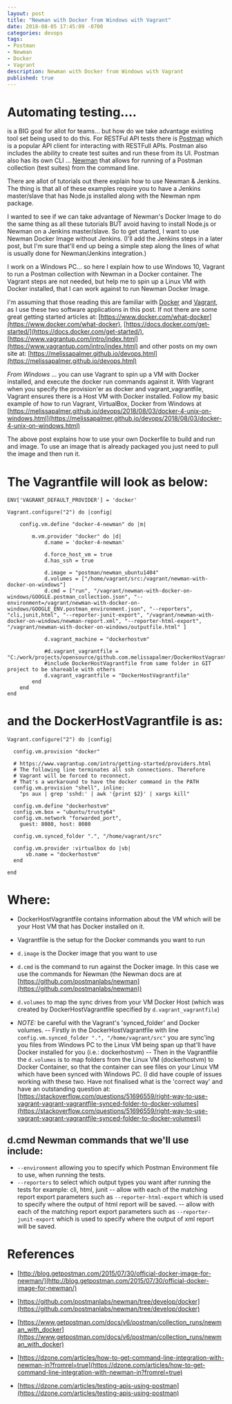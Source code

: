 ```yaml
---
layout: post
title: "Newman with Docker from Windows with Vagrant"
date: 2018-08-05 17:45:09 -0700
categories: devops
tags: 
- Postman
- Newman
- Docker
- Vagrant
description: Newman with Docker from Windows with Vagrant
published: true
---
```


# Automating testing.... 
is a BIG goal for allot for teams... but how do we take advantage existing tool set being used to do this. For RESTFul API tests there is [Postman](https://www.getpostman.com/) which is a popular API client for interacting with RESTFull APIs. Postman also includes the ability to create test suites and run these from its UI. Postman also has its own CLI ... [Newman](https://www.getpostman.com/docs/v6/postman/collection_runs/command_line_integration_with_newman) that allows for running of a Postman collection (test suites) from the command line. 

There are allot of tutorials out there explain how to use Newman & Jenkins. The thing is that all of these examples require you to have a Jenkins master/slave that has Node.js installed along with the Newman npm package. 

I wanted to see if we can take advantage of Newman's Docker Image to do the same thing as all these tutorials BUT avoid having to install Node.js or Newman on a Jenkins master/slave. So to get started, I want to use Newman Docker Image without Jenkins. (I'll add the Jenkins steps in a later post, but I'm sure that'll end up being a simple step along the lines of what is usually done for Newman/Jenkins integration.)

I work on a Windows PC... so here I explain how to use Windows 10, Vagrant to run a Postman collection with Newman in a Docker container. The Vagrant steps are not needed, but help me to spin up a Linux VM with Docker installed, that I can work against to run Newman Docker Image. 

I'm assuming that those reading this are familiar with [Docker](https://www.docker.com/) and [Vagrant](https://www.vagrantup.com/), as I use these two software applications in this post. If not there are some great getting started articles at: [https://www.docker.com/what-docker](https://www.docker.com/what-docker), [https://docs.docker.com/get-started/](https://docs.docker.com/get-started/), [https://www.vagrantup.com/intro/index.html](https://www.vagrantup.com/intro/index.html) and other posts on my own site at: [https://melissapalmer.github.io/devops.html](https://melissapalmer.github.io/devops.html)

*From Windows* ... you can use Vagrant to spin up a VM with Docker installed, and execute the docker run commands against it. With Vagrant when you specify the provision'er as docker and vagrant_vagrantfile, Vagrant ensures there is a Host VM with Docker installed. Follow my basic example of how to run Vagrant, VirtualBox, Docker from Windows at [https://melissapalmer.github.io/devops/2018/08/03/docker-4-unix-on-windows.html](https://melissapalmer.github.io/devops/2018/08/03/docker-4-unix-on-windows.html) 

The above post explains how to use your own Dockerfile to build and run and image. To use an image that is already packaged you just need to pull the image and then run it. 

# The Vagrantfile will look as below:

```
ENV['VAGRANT_DEFAULT_PROVIDER'] = 'docker'
 
Vagrant.configure("2") do |config|
 
 	config.vm.define "docker-4-newman" do |m|
		
		m.vm.provider "docker" do |d|	
			d.name = 'docker-4-newman'
			
			d.force_host_vm = true
			d.has_ssh = true			
		    
			d.image = "postman/newman_ubuntu1404"
			d.volumes = ["/home/vagrant/src:/vagrant/newman-with-docker-on-windows"]
			d.cmd = ["run", "/vagrant/newman-with-docker-on-windows/GOOGLE.postman_collection.json", "--environment=/vagrant/newman-with-docker-on-windows/GOOGLE_ENV.postman_environment.json", "--reporters", "cli,junit,html", "--reporter-junit-export", "/vagrant/newman-with-docker-on-windows/newman-report.xml", "--reporter-html-export", "/vagrant/newman-with-docker-on-windows/outputfile.html" ]
			
			d.vagrant_machine = "dockerhostvm"
			
			#d.vagrant_vagrantfile = "C:/work/projects/opensource/github.com.melissapalmer/DockerHostVagrantfile"
			#include DockerHostVagrantfile from same folder in GIT project to be shareable with others
			d.vagrant_vagrantfile = "DockerHostVagrantfile"
		end
	end
end
```

# and the DockerHostVagrantfile is as: 

```
Vagrant.configure("2") do |config|
  
  config.vm.provision "docker"

  # https://www.vagrantup.com/intro/getting-started/providers.html 
  # The following line terminates all ssh connections. Therefore
  # Vagrant will be forced to reconnect.
  # That's a workaround to have the docker command in the PATH
  config.vm.provision "shell", inline:
    "ps aux | grep 'sshd:' | awk '{print $2}' | xargs kill"

  config.vm.define "dockerhostvm"
  config.vm.box = "ubuntu/trusty64"
  config.vm.network "forwarded_port", 
	guest: 8080, host: 8080
	
  config.vm.synced_folder ".", "/home/vagrant/src"
  
  config.vm.provider :virtualbox do |vb|
      vb.name = "dockerhostvm"
  end
 
end
```

# Where: 

- DockerHostVagrantfile contains information about the VM which will be your Host VM that has Docker installed on it. 
- Vagrantfile is the setup for the Docker commands you want to run

- `d.image` is the Docker image that you want to use
- `d.cmd` is the command to run against the Docker image. In this case we use the commands for Newman (the Newman docs are at [https://github.com/postmanlabs/newman](https://github.com/postmanlabs/newman))
- `d.volumes` to map the sync drives from your VM Docker Host (which was created by DockerHostVagrantfile specified by `d.vagrant_vagrantfile`)

- *NOTE:* be careful with the Vagrant's 'synced_folder' and Docker volumes. 
-- Firstly in the DockerHostVagrantfile with line `config.vm.synced_folder ".", "/home/vagrant/src"` you are sync'ing you files from Windows PC to the Linux VM being span up that'll have Docker installed for you (i.e.: dockerhostvm) 
-- Then in the Vagrantfile the `d.volumes` is to map folders from the Linux VM (dockerhostvm) to Docker Container, so that the container can see files on your Linux VM which have been synced with Windows PC. 
(I did have couple of issues working with these two. Have not finalised what is the 'correct way' and have an outstanding question at: [https://stackoverflow.com/questions/51696559/right-way-to-use-vagrant-vagrant-vagrantfile-synced-folder-to-docker-volumes](https://stackoverflow.com/questions/51696559/right-way-to-use-vagrant-vagrant-vagrantfile-synced-folder-to-docker-volumes))

## d.cmd Newman commands that we'll use include: 

- `--environment` allowing you to specify which Postman Environment file to use, when running the tests. 
- `--reporters` to select which output types you want after running the tests for example: cli, html, junit
-- allow with each of the matching report export parameters such as `--reporter-html-export` which is used to specify where the output of html report will be saved.
-- allow with each of the matching report export parameters such as `--reporter-junit-export` which is used to specify where the output of xml report will be saved.  

References
===

- [http://blog.getpostman.com/2015/07/30/official-docker-image-for-newman/](http://blog.getpostman.com/2015/07/30/official-docker-image-for-newman/)
- [https://github.com/postmanlabs/newman/tree/develop/docker](https://github.com/postmanlabs/newman/tree/develop/docker)
- [https://www.getpostman.com/docs/v6/postman/collection_runs/newman_with_docker](https://www.getpostman.com/docs/v6/postman/collection_runs/newman_with_docker)

- [https://dzone.com/articles/how-to-get-command-line-integration-with-newman-in?fromrel=true](https://dzone.com/articles/how-to-get-command-line-integration-with-newman-in?fromrel=true)
- [https://dzone.com/articles/testing-apis-using-postman](https://dzone.com/articles/testing-apis-using-postman)



